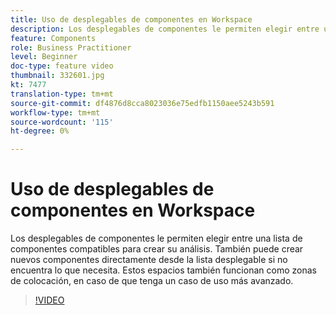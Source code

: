 ```yaml
---
title: Uso de desplegables de componentes en Workspace
description: Los desplegables de componentes le permiten elegir entre una lista de componentes compatibles para crear su análisis. También puede crear nuevos componentes directamente desde la lista desplegable si no encuentra lo que necesita. Estos espacios también funcionan como zonas de colocación, en caso de que tenga un caso de uso más avanzado.
feature: Components
role: Business Practitioner
level: Beginner
doc-type: feature video
thumbnail: 332601.jpg
kt: 7477
translation-type: tm+mt
source-git-commit: df4876d8cca8023036e75edfb1150aee5243b591
workflow-type: tm+mt
source-wordcount: '115'
ht-degree: 0%

---
```



# Uso de desplegables de componentes en Workspace

Los desplegables de componentes le permiten elegir entre una lista de componentes compatibles para crear su análisis. También puede crear nuevos componentes directamente desde la lista desplegable si no encuentra lo que necesita. Estos espacios también funcionan como zonas de colocación, en caso de que tenga un caso de uso más avanzado.

>[!VIDEO](https://video.tv.adobe.com/v/332601/?quality=12&learn=on)
